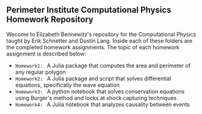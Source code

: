 ## Perimeter Institute Computational Physics Homework Repository
Wecome to Elizabeth Bennewitz's repository for the Computational Physics taught by Erik Schnetter and Dustin Lang. Inside each of these folders are the completed homework assignments. The topic of each homework assignment is described below:
- `Homework1: ` A Julia package that computes the area and perimeter of any regular polygon
- `Homework2: ` A Julia package and script that solves differential equations, specifically the wave equation
- `Homework3: ` A python notebook that solves conservation equations using Burger's method and looks at shock capturing techniques.
- `Homework4: ` A Julia notebook that analyzes causality between events


